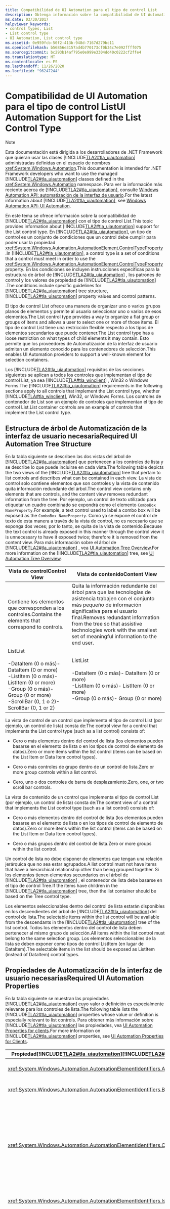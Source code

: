 ```yaml
---
title: Compatibilidad de UI Automation para el tipo de control List
description: Obtenga información sobre la compatibilidad de UI Automation para el tipo de control List. Obtenga información sobre la estructura de árbol necesaria, las propiedades, los patrones de control y los eventos.
ms.date: 03/30/2017
helpviewer_keywords:
- control types, List
- List control type
- UI Automation, List control type
ms.assetid: 0e959fcb-50f2-413b-948d-7167d279bc11
ms.openlocfilehash: b56856e3157ad4b770173cf0b34c7e092ffff075
ms.sourcegitcommit: bc293b14af795e0e999e3304dd40c0222cf2ffe4
ms.translationtype: MT
ms.contentlocale: es-ES
ms.lasthandoff: 11/26/2020
ms.locfileid: "96247244"
---
```

# <a name="ui-automation-support-for-the-list-control-type"></a><span data-ttu-id="f9b07-104">Compatibilidad de UI Automation para el tipo de control List</span><span class="sxs-lookup"><span data-stu-id="f9b07-104">UI Automation Support for the List Control Type</span></span>

> [!NOTE]
> <span data-ttu-id="f9b07-105">Esta documentación está dirigida a los desarrolladores de .NET Framework que quieran usar las clases [!INCLUDE[TLA2#tla_uiautomation](../../../includes/tla2sharptla-uiautomation-md.md)] administradas definidas en el espacio de nombres <xref:System.Windows.Automation>.</span><span class="sxs-lookup"><span data-stu-id="f9b07-105">This documentation is intended for .NET Framework developers who want to use the managed [!INCLUDE[TLA2#tla_uiautomation](../../../includes/tla2sharptla-uiautomation-md.md)] classes defined in the <xref:System.Windows.Automation> namespace.</span></span> <span data-ttu-id="f9b07-106">Para ver la información más reciente acerca de [!INCLUDE[TLA2#tla_uiautomation](../../../includes/tla2sharptla-uiautomation-md.md)], consulte [Windows Automation API: automatización de la interfaz de usuario](/windows/win32/winauto/entry-uiauto-win32).</span><span class="sxs-lookup"><span data-stu-id="f9b07-106">For the latest information about [!INCLUDE[TLA2#tla_uiautomation](../../../includes/tla2sharptla-uiautomation-md.md)], see [Windows Automation API: UI Automation](/windows/win32/winauto/entry-uiauto-win32).</span></span>  
  
 <span data-ttu-id="f9b07-107">En este tema se ofrece información sobre la compatibilidad de [!INCLUDE[TLA2#tla_uiautomation](../../../includes/tla2sharptla-uiautomation-md.md)] con el tipo de control List.</span><span class="sxs-lookup"><span data-stu-id="f9b07-107">This topic provides information about [!INCLUDE[TLA2#tla_uiautomation](../../../includes/tla2sharptla-uiautomation-md.md)] support for the List control type.</span></span> <span data-ttu-id="f9b07-108">En [!INCLUDE[TLA2#tla_uiautomation](../../../includes/tla2sharptla-uiautomation-md.md)], un tipo de control es un conjunto de condiciones que un control debe cumplir para poder usar la propiedad <xref:System.Windows.Automation.AutomationElement.ControlTypeProperty> .</span><span class="sxs-lookup"><span data-stu-id="f9b07-108">In [!INCLUDE[TLA2#tla_uiautomation](../../../includes/tla2sharptla-uiautomation-md.md)], a control type is a set of conditions that a control must meet in order to use the <xref:System.Windows.Automation.AutomationElement.ControlTypeProperty> property.</span></span> <span data-ttu-id="f9b07-109">En las condiciones se incluyen instrucciones específicas para la estructura de árbol de [!INCLUDE[TLA2#tla_uiautomation](../../../includes/tla2sharptla-uiautomation-md.md)] , los patrones de control y los valores de propiedad de [!INCLUDE[TLA2#tla_uiautomation](../../../includes/tla2sharptla-uiautomation-md.md)] .</span><span class="sxs-lookup"><span data-stu-id="f9b07-109">The conditions include specific guidelines for [!INCLUDE[TLA2#tla_uiautomation](../../../includes/tla2sharptla-uiautomation-md.md)] tree structure, [!INCLUDE[TLA2#tla_uiautomation](../../../includes/tla2sharptla-uiautomation-md.md)] property values and control patterns.</span></span>  
  
 <span data-ttu-id="f9b07-110">El tipo de control List ofrece una manera de organizar uno o varios grupos planos de elementos y permite al usuario seleccionar uno o varios de esos elementos.</span><span class="sxs-lookup"><span data-stu-id="f9b07-110">The List control type provides a way to organize a flat group or groups of items and allows a user to select one or more of those items.</span></span> <span data-ttu-id="f9b07-111">El tipo de control List tiene una restricción flexible respecto a los tipos de elementos secundarios que puede contener.</span><span class="sxs-lookup"><span data-stu-id="f9b07-111">The List control type has a loose restriction on what types of child elements it may contain.</span></span> <span data-ttu-id="f9b07-112">Esto permite que los proveedores de Automatización de la interfaz de usuario admitan un elemento conocido para los contenedores de selección.</span><span class="sxs-lookup"><span data-stu-id="f9b07-112">This enables UI Automation providers to support a well-known element for selection containers.</span></span>  
  
 <span data-ttu-id="f9b07-113">Los [!INCLUDE[TLA2#tla_uiautomation](../../../includes/tla2sharptla-uiautomation-md.md)] requisitos de las secciones siguientes se aplican a todos los controles que implementan el tipo de control List, ya sea [!INCLUDE[TLA#tla_winclient](../../../includes/tlasharptla-winclient-md.md)] , Win32 o Windows Forms.</span><span class="sxs-lookup"><span data-stu-id="f9b07-113">The [!INCLUDE[TLA2#tla_uiautomation](../../../includes/tla2sharptla-uiautomation-md.md)] requirements in the following sections apply to all controls that implement the List control type, whether [!INCLUDE[TLA#tla_winclient](../../../includes/tlasharptla-winclient-md.md)], Win32, or Windows Forms.</span></span> <span data-ttu-id="f9b07-114">Los controles de contenedor de List son un ejemplo de controles que implementan el tipo de control List.</span><span class="sxs-lookup"><span data-stu-id="f9b07-114">List container controls are an example of controls that implement the List control type.</span></span>  
  
<a name="Required_UI_Automation_Tree_Structure"></a>

## <a name="required-ui-automation-tree-structure"></a><span data-ttu-id="f9b07-115">Estructura de árbol de Automatización de la interfaz de usuario necesaria</span><span class="sxs-lookup"><span data-stu-id="f9b07-115">Required UI Automation Tree Structure</span></span>  

 <span data-ttu-id="f9b07-116">En la tabla siguiente se describen las dos vistas del árbol de [!INCLUDE[TLA2#tla_uiautomation](../../../includes/tla2sharptla-uiautomation-md.md)] que pertenecen a los controles de lista y se describe lo que puede incluirse en cada vista.</span><span class="sxs-lookup"><span data-stu-id="f9b07-116">The following table depicts the two views of the [!INCLUDE[TLA2#tla_uiautomation](../../../includes/tla2sharptla-uiautomation-md.md)] tree that pertain to list controls and describes what can be contained in each view.</span></span> <span data-ttu-id="f9b07-117">La vista de control solo contiene elementos que son controles y la vista de contenido quita información redundante del árbol.</span><span class="sxs-lookup"><span data-stu-id="f9b07-117">The control view contains only elements that are controls, and the content view removes redundant information from the tree.</span></span> <span data-ttu-id="f9b07-118">Por ejemplo, un control de texto utilizado para etiquetar un cuadro combinado se expondrá como el elemento `ComboBox NameProperty`.</span><span class="sxs-lookup"><span data-stu-id="f9b07-118">For example, a text control used to label a combo box will be exposed as the `ComboBox NameProperty`.</span></span> <span data-ttu-id="f9b07-119">Como ya se expone el control de texto de esta manera a través de la vista de control, no es necesario que se exponga dos veces; por lo tanto, se quita de la vista de contenido.</span><span class="sxs-lookup"><span data-stu-id="f9b07-119">Because the text control is already exposed in this manner through the control view it is unnecessary to have it exposed twice; therefore it is removed from the content view.</span></span> <span data-ttu-id="f9b07-120">Para más información sobre el árbol de [!INCLUDE[TLA2#tla_uiautomation](../../../includes/tla2sharptla-uiautomation-md.md)] , vea [UI Automation Tree Overview](ui-automation-tree-overview.md).</span><span class="sxs-lookup"><span data-stu-id="f9b07-120">For more information on the [!INCLUDE[TLA2#tla_uiautomation](../../../includes/tla2sharptla-uiautomation-md.md)] tree, see [UI Automation Tree Overview](ui-automation-tree-overview.md).</span></span>  
  
|<span data-ttu-id="f9b07-121">Vista de control</span><span class="sxs-lookup"><span data-stu-id="f9b07-121">Control View</span></span>|<span data-ttu-id="f9b07-122">Vista de contenido</span><span class="sxs-lookup"><span data-stu-id="f9b07-122">Content View</span></span>|  
|------------------|------------------|  
|<span data-ttu-id="f9b07-123">Contiene los elementos que corresponden a los controles.</span><span class="sxs-lookup"><span data-stu-id="f9b07-123">Contains the elements that correspond to controls.</span></span>|<span data-ttu-id="f9b07-124">Quita la información redundante del árbol para que las tecnologías de asistencia trabajen con el conjunto más pequeño de información significativa para el usuario final.</span><span class="sxs-lookup"><span data-stu-id="f9b07-124">Removes redundant information from the tree so that assistive technologies work with the smallest set of meaningful information to the end user.</span></span>|  
|<span data-ttu-id="f9b07-125">List</span><span class="sxs-lookup"><span data-stu-id="f9b07-125">List</span></span><br /><br /> <span data-ttu-id="f9b07-126">-DataItem (0 o más)</span><span class="sxs-lookup"><span data-stu-id="f9b07-126">-   DataItem (0 or more)</span></span><br /><span data-ttu-id="f9b07-127">-ListItem (0 o más)</span><span class="sxs-lookup"><span data-stu-id="f9b07-127">-   ListItem (0 or more)</span></span><br /><span data-ttu-id="f9b07-128">-Group (0 o más)</span><span class="sxs-lookup"><span data-stu-id="f9b07-128">-   Group (0 or more)</span></span><br /><span data-ttu-id="f9b07-129">-ScrollBar (0, 1 o 2)</span><span class="sxs-lookup"><span data-stu-id="f9b07-129">-   ScrollBar (0, 1 or 2)</span></span>|<span data-ttu-id="f9b07-130">List</span><span class="sxs-lookup"><span data-stu-id="f9b07-130">List</span></span><br /><br /> <span data-ttu-id="f9b07-131">-DataItem (0 o más)</span><span class="sxs-lookup"><span data-stu-id="f9b07-131">-   DataItem (0 or more)</span></span><br /><span data-ttu-id="f9b07-132">-ListItem (0 o más)</span><span class="sxs-lookup"><span data-stu-id="f9b07-132">-   ListItem (0 or more)</span></span><br /><span data-ttu-id="f9b07-133">-Group (0 o más)</span><span class="sxs-lookup"><span data-stu-id="f9b07-133">-   Group (0 or more)</span></span>|  
  
 <span data-ttu-id="f9b07-134">La vista de control de un control que implementa el tipo de control List (por ejemplo, un control de lista) consta de:</span><span class="sxs-lookup"><span data-stu-id="f9b07-134">The control view for a control that implements the List control type (such as a list control) consists of:</span></span>  
  
- <span data-ttu-id="f9b07-135">Cero o más elementos dentro del control de lista (los elementos pueden basarse en el elemento de lista o en los tipos de control de elemento de datos).</span><span class="sxs-lookup"><span data-stu-id="f9b07-135">Zero or more items within the list control (items can be based on the List Item or Data Item control types).</span></span>
  
- <span data-ttu-id="f9b07-136">Cero o más controles de grupo dentro de un control de lista.</span><span class="sxs-lookup"><span data-stu-id="f9b07-136">Zero or more group controls within a list control.</span></span>
  
- <span data-ttu-id="f9b07-137">Cero, uno o dos controles de barra de desplazamiento.</span><span class="sxs-lookup"><span data-stu-id="f9b07-137">Zero, one, or two scroll bar controls.</span></span>
  
<span data-ttu-id="f9b07-138">La vista de contenido de un control que implementa el tipo de control List (por ejemplo, un control de lista) consta de:</span><span class="sxs-lookup"><span data-stu-id="f9b07-138">The content view of a control that implements the List control type (such as a list control) consists of:</span></span>  
  
- <span data-ttu-id="f9b07-139">Cero o más elementos dentro del control de lista (los elementos pueden basarse en el elemento de lista o en los tipos de control de elemento de datos).</span><span class="sxs-lookup"><span data-stu-id="f9b07-139">Zero or more items within the list control (items can be based on the List Item or Data Item control types).</span></span>
  
- <span data-ttu-id="f9b07-140">Cero o más grupos dentro del control de lista.</span><span class="sxs-lookup"><span data-stu-id="f9b07-140">Zero or more groups within the list control.</span></span>

<span data-ttu-id="f9b07-141">Un control de lista no debe disponer de elementos que tengan una relación jerárquica que no sea estar agrupados.</span><span class="sxs-lookup"><span data-stu-id="f9b07-141">A list control must not have items that have a hierarchical relationship other than being grouped together.</span></span> <span data-ttu-id="f9b07-142">Si los elementos tienen elementos secundarios en el árbol de [!INCLUDE[TLA2#tla_uiautomation](../../../includes/tla2sharptla-uiautomation-md.md)] , el contenedor de lista debe basarse en el tipo de control Tree.</span><span class="sxs-lookup"><span data-stu-id="f9b07-142">If the items have children in the [!INCLUDE[TLA2#tla_uiautomation](../../../includes/tla2sharptla-uiautomation-md.md)] tree, then the list container should be based on the Tree control type.</span></span>  
  
 <span data-ttu-id="f9b07-143">Los elementos seleccionables dentro del control de lista estarán disponibles en los descendientes del árbol de [!INCLUDE[TLA2#tla_uiautomation](../../../includes/tla2sharptla-uiautomation-md.md)] del control de lista.</span><span class="sxs-lookup"><span data-stu-id="f9b07-143">The selectable items within the list control will be available from the descendants in the [!INCLUDE[TLA2#tla_uiautomation](../../../includes/tla2sharptla-uiautomation-md.md)] tree of the list control.</span></span> <span data-ttu-id="f9b07-144">Todos los elementos dentro del control de lista deben pertenecer al mismo grupo de selección.</span><span class="sxs-lookup"><span data-stu-id="f9b07-144">All items within the list control must belong to the same selection group.</span></span> <span data-ttu-id="f9b07-145">Los elementos seleccionables de la lista se deben exponer como tipos de control ListItem (en lugar de DataItem).</span><span class="sxs-lookup"><span data-stu-id="f9b07-145">The selectable items in the list should be exposed as ListItem (instead of DataItem) control types.</span></span>  
  
<a name="Required_UI_Automation_Properties"></a>

## <a name="required-ui-automation-properties"></a><span data-ttu-id="f9b07-146">Propiedades de Automatización de la interfaz de usuario necesarias</span><span class="sxs-lookup"><span data-stu-id="f9b07-146">Required UI Automation Properties</span></span>  

 <span data-ttu-id="f9b07-147">En la tabla siguiente se muestran las propiedades [!INCLUDE[TLA2#tla_uiautomation](../../../includes/tla2sharptla-uiautomation-md.md)] cuyo valor o definición es especialmente relevante para los controles de lista.</span><span class="sxs-lookup"><span data-stu-id="f9b07-147">The following table lists the [!INCLUDE[TLA2#tla_uiautomation](../../../includes/tla2sharptla-uiautomation-md.md)] properties whose value or definition is especially relevant to list controls.</span></span> <span data-ttu-id="f9b07-148">Para obtener más información sobre [!INCLUDE[TLA2#tla_uiautomation](../../../includes/tla2sharptla-uiautomation-md.md)] las propiedades, vea [UI Automation Properties for clients](ui-automation-properties-for-clients.md).</span><span class="sxs-lookup"><span data-stu-id="f9b07-148">For more information on [!INCLUDE[TLA2#tla_uiautomation](../../../includes/tla2sharptla-uiautomation-md.md)] properties, see [UI Automation Properties for Clients](ui-automation-properties-for-clients.md).</span></span>  
  
|<span data-ttu-id="f9b07-149">Propiedad[!INCLUDE[TLA2#tla_uiautomation](../../../includes/tla2sharptla-uiautomation-md.md)]</span><span class="sxs-lookup"><span data-stu-id="f9b07-149">[!INCLUDE[TLA2#tla_uiautomation](../../../includes/tla2sharptla-uiautomation-md.md)] Property</span></span>|<span data-ttu-id="f9b07-150">Valor</span><span class="sxs-lookup"><span data-stu-id="f9b07-150">Value</span></span>|<span data-ttu-id="f9b07-151">Notas</span><span class="sxs-lookup"><span data-stu-id="f9b07-151">Notes</span></span>|  
|------------------------------------------------------------------------------------|-----------|-----------|  
|<xref:System.Windows.Automation.AutomationElementIdentifiers.AutomationIdProperty>|<span data-ttu-id="f9b07-152">Vea las notas.</span><span class="sxs-lookup"><span data-stu-id="f9b07-152">See notes.</span></span>|<span data-ttu-id="f9b07-153">El valor de esta propiedad debe ser único en todos los controles de una aplicación.</span><span class="sxs-lookup"><span data-stu-id="f9b07-153">The value of this property needs to be unique across all controls in an application.</span></span>|  
|<xref:System.Windows.Automation.AutomationElementIdentifiers.BoundingRectangleProperty>|<span data-ttu-id="f9b07-154">Vea las notas.</span><span class="sxs-lookup"><span data-stu-id="f9b07-154">See notes.</span></span>|<span data-ttu-id="f9b07-155">El rectángulo exterior que contiene el control completo.</span><span class="sxs-lookup"><span data-stu-id="f9b07-155">The outermost rectangle that contains the whole control.</span></span>|  
|<xref:System.Windows.Automation.AutomationElementIdentifiers.ClickablePointProperty>|<span data-ttu-id="f9b07-156">Vea las notas.</span><span class="sxs-lookup"><span data-stu-id="f9b07-156">See notes.</span></span>|<span data-ttu-id="f9b07-157">Si el control de lista tiene un punto interactivo (un punto en el que puede hacer clic para que la lista reciba el foco), dicho punto se debe exponer a través de esta propiedad.</span><span class="sxs-lookup"><span data-stu-id="f9b07-157">If the list control has a clickable point (a point that can be clicked to cause the list to take focus), then that point must be exposed through this property.</span></span><br /><br /> <span data-ttu-id="f9b07-158">Si el valor de la `IsOffScreen` propiedad es true, se producirá la <xref:System.Windows.Automation.NoClickablePointException> excepción.</span><span class="sxs-lookup"><span data-stu-id="f9b07-158">If the value of the `IsOffScreen` property is true, then the <xref:System.Windows.Automation.NoClickablePointException> will be raised.</span></span>|  
|<xref:System.Windows.Automation.AutomationElementIdentifiers.IsKeyboardFocusableProperty>|<span data-ttu-id="f9b07-159">Vea las notas.</span><span class="sxs-lookup"><span data-stu-id="f9b07-159">See notes.</span></span>|<span data-ttu-id="f9b07-160">Si el control puede recibir el foco del teclado, debe admitir esta propiedad.</span><span class="sxs-lookup"><span data-stu-id="f9b07-160">If the control can receive keyboard focus, it must support this property.</span></span>|  
|<xref:System.Windows.Automation.AutomationElementIdentifiers.NameProperty>|<span data-ttu-id="f9b07-161">Vea las notas.</span><span class="sxs-lookup"><span data-stu-id="f9b07-161">See notes.</span></span>|<span data-ttu-id="f9b07-162">El valor de propiedad Name de un control de lista debe indicar la categoría de opciones de la que se solicita que el usuario seleccione.</span><span class="sxs-lookup"><span data-stu-id="f9b07-162">The value of a list control's Name property should convey the category of options that the user is being asked to select from.</span></span> <span data-ttu-id="f9b07-163">Esta propiedad suele recibir su nombre de una etiqueta de texto estático.</span><span class="sxs-lookup"><span data-stu-id="f9b07-163">This property typically gets its name from a static text label.</span></span> <span data-ttu-id="f9b07-164">Si no hay ninguna etiqueta de texto estático, el desarrollador de aplicaciones debe exponer un valor para la propiedad Name.</span><span class="sxs-lookup"><span data-stu-id="f9b07-164">If there is not a static text label the application developer must expose a value for the Name property.</span></span><br /><br /> <span data-ttu-id="f9b07-165">La única vez que esta propiedad no es necesaria para los controles de lista es si el control se utiliza dentro del subárbol de otro control.</span><span class="sxs-lookup"><span data-stu-id="f9b07-165">The only time this property is not required for list controls is if the control is used within the subtree of another control.</span></span>|  
|<xref:System.Windows.Automation.AutomationElementIdentifiers.LabeledByProperty>|<span data-ttu-id="f9b07-166">Vea las notas.</span><span class="sxs-lookup"><span data-stu-id="f9b07-166">See notes.</span></span>|<span data-ttu-id="f9b07-167">Si hay una etiqueta de texto estático, esta propiedad debe exponer una referencia a ese control.</span><span class="sxs-lookup"><span data-stu-id="f9b07-167">If there is a static text label then this property must expose a reference to that control.</span></span>|  
|<xref:System.Windows.Automation.AutomationElementIdentifiers.ControlTypeProperty>|<span data-ttu-id="f9b07-168">List</span><span class="sxs-lookup"><span data-stu-id="f9b07-168">List</span></span>|<span data-ttu-id="f9b07-169">Este valor es el mismo para todos los marcos de trabajo de la interfaz de usuario.</span><span class="sxs-lookup"><span data-stu-id="f9b07-169">This value is the same for all UI frameworks.</span></span>|  
|<xref:System.Windows.Automation.AutomationElementIdentifiers.LocalizedControlTypeProperty>|<span data-ttu-id="f9b07-170">"lista"</span><span class="sxs-lookup"><span data-stu-id="f9b07-170">"list"</span></span>|<span data-ttu-id="f9b07-171">Cadena localizada que corresponde al tipo de control List.</span><span class="sxs-lookup"><span data-stu-id="f9b07-171">Localized string corresponding to the List control type.</span></span>|  
|<xref:System.Windows.Automation.AutomationElementIdentifiers.IsContentElementProperty>|<span data-ttu-id="f9b07-172">True</span><span class="sxs-lookup"><span data-stu-id="f9b07-172">True</span></span>|<span data-ttu-id="f9b07-173">El control de lista siempre se incluye en la vista de contenido del árbol [!INCLUDE[TLA2#tla_uiautomation](../../../includes/tla2sharptla-uiautomation-md.md)] .</span><span class="sxs-lookup"><span data-stu-id="f9b07-173">The list control is always included in the content view of the [!INCLUDE[TLA2#tla_uiautomation](../../../includes/tla2sharptla-uiautomation-md.md)] tree.</span></span>|  
|<xref:System.Windows.Automation.AutomationElementIdentifiers.IsControlElementProperty>|<span data-ttu-id="f9b07-174">True</span><span class="sxs-lookup"><span data-stu-id="f9b07-174">True</span></span>|<span data-ttu-id="f9b07-175">El control de lista siempre se incluye en la vista de control del árbol de [!INCLUDE[TLA2#tla_uiautomation](../../../includes/tla2sharptla-uiautomation-md.md)] .</span><span class="sxs-lookup"><span data-stu-id="f9b07-175">The list control is always included in the control view of the [!INCLUDE[TLA2#tla_uiautomation](../../../includes/tla2sharptla-uiautomation-md.md)] tree.</span></span>|  
|<xref:System.Windows.Automation.AutomationElementIdentifiers.IsKeyboardFocusableProperty>|<span data-ttu-id="f9b07-176">True</span><span class="sxs-lookup"><span data-stu-id="f9b07-176">True</span></span>|<span data-ttu-id="f9b07-177">Si el contenedor puede aceptar la entrada de teclado, este valor de propiedad debe ser verdadero.</span><span class="sxs-lookup"><span data-stu-id="f9b07-177">If the container can accept keyboard input then this property value should be true.</span></span>|  
|<xref:System.Windows.Automation.AutomationElementIdentifiers.HelpTextProperty>|<span data-ttu-id="f9b07-178">Vea las notas.</span><span class="sxs-lookup"><span data-stu-id="f9b07-178">See notes.</span></span>|<span data-ttu-id="f9b07-179">El texto de ayuda para los controles de lista debe explicar por qué se solicita al usuario que realice una selección de una lista de opciones.</span><span class="sxs-lookup"><span data-stu-id="f9b07-179">The Help text for list controls should explain why the user is being asked to make a choice from a list of options.</span></span> <span data-ttu-id="f9b07-180">Por ejemplo, "Seleccione un elemento de esta lista para establecer la resolución de pantalla del monitor".</span><span class="sxs-lookup"><span data-stu-id="f9b07-180">For example, "Selection an item from this list will set the display resolution for your monitor."</span></span>|  
  
<a name="Required_UI_Automation_Control_Patterns"></a>

## <a name="required-ui-automation-control-patterns-and-properties"></a><span data-ttu-id="f9b07-181">Propiedades y patrones de control de Automatización de la interfaz de usuario necesarios</span><span class="sxs-lookup"><span data-stu-id="f9b07-181">Required UI Automation Control Patterns and Properties</span></span>  

 <span data-ttu-id="f9b07-182">En la tabla siguiente se muestran los patrones de control [!INCLUDE[TLA2#tla_uiautomation](../../../includes/tla2sharptla-uiautomation-md.md)] que deben admitir los controles de lista.</span><span class="sxs-lookup"><span data-stu-id="f9b07-182">The following table lists the [!INCLUDE[TLA2#tla_uiautomation](../../../includes/tla2sharptla-uiautomation-md.md)] control patterns required to be supported by list controls.</span></span> <span data-ttu-id="f9b07-183">Para más información sobre los patrones de control, vea [UI Automation Control Patterns Overview](ui-automation-control-patterns-overview.md).</span><span class="sxs-lookup"><span data-stu-id="f9b07-183">For more information on control patterns, see [UI Automation Control Patterns Overview](ui-automation-control-patterns-overview.md).</span></span>  
  
|<span data-ttu-id="f9b07-184">Patrón de control/Propiedad de patrón</span><span class="sxs-lookup"><span data-stu-id="f9b07-184">Control Pattern/Pattern Property</span></span>|<span data-ttu-id="f9b07-185">Soporte técnico/valor</span><span class="sxs-lookup"><span data-stu-id="f9b07-185">Support/Value</span></span>|<span data-ttu-id="f9b07-186">Notas</span><span class="sxs-lookup"><span data-stu-id="f9b07-186">Notes</span></span>|  
|---------------------------------------|--------------------|-----------|  
|<xref:System.Windows.Automation.Provider.ISelectionProvider>|<span data-ttu-id="f9b07-187">Obligatorio</span><span class="sxs-lookup"><span data-stu-id="f9b07-187">Required</span></span>|<span data-ttu-id="f9b07-188">Todos los controles que admiten el tipo de control List deben implementar `ISelectionProvider` cuando se mantiene el estado de la selección entre los elementos contenidos en el control.</span><span class="sxs-lookup"><span data-stu-id="f9b07-188">All controls that support the List control type must implement `ISelectionProvider` when a selection state is maintained between the items contained in the control.</span></span> <span data-ttu-id="f9b07-189">Si los elementos dentro del contenedor no son seleccionables, debe utilizarse el tipo de control Group.</span><span class="sxs-lookup"><span data-stu-id="f9b07-189">If the items within the container are not selectable, the Group control type must be used.</span></span>|  
|<xref:System.Windows.Automation.Provider.ISelectionProvider.IsSelectionRequired%2A>|<span data-ttu-id="f9b07-190">Depende</span><span class="sxs-lookup"><span data-stu-id="f9b07-190">Depends</span></span>|<span data-ttu-id="f9b07-191">Los controles List no siempre requieren que se seleccione un elemento.</span><span class="sxs-lookup"><span data-stu-id="f9b07-191">List controls do not always require that an item be selected.</span></span>|  
|<xref:System.Windows.Automation.Provider.ISelectionProvider.CanSelectMultiple%2A>|<span data-ttu-id="f9b07-192">Depende</span><span class="sxs-lookup"><span data-stu-id="f9b07-192">Depends</span></span>|<span data-ttu-id="f9b07-193">Los controles List pueden ser contenedores de selección única o múltiple.</span><span class="sxs-lookup"><span data-stu-id="f9b07-193">List controls can be single or multiple-selection containers.</span></span>|  
|<xref:System.Windows.Automation.Provider.IScrollProvider>|<span data-ttu-id="f9b07-194">Depende</span><span class="sxs-lookup"><span data-stu-id="f9b07-194">Depends</span></span>|<span data-ttu-id="f9b07-195">Implemente este patrón de control si el desplazamiento entre los elementos del contenedor es posible.</span><span class="sxs-lookup"><span data-stu-id="f9b07-195">Implement this control pattern if items in the container are scrollable.</span></span>|  
|<xref:System.Windows.Automation.Provider.IGridProvider>|<span data-ttu-id="f9b07-196">Depende</span><span class="sxs-lookup"><span data-stu-id="f9b07-196">Depends</span></span>|<span data-ttu-id="f9b07-197">Implemente este patrón si la navegación en cuadrícula debe estar disponible de elemento en elemento.</span><span class="sxs-lookup"><span data-stu-id="f9b07-197">Implement this pattern when grid navigation needs to be available on an item by item basis.</span></span>|  
|<xref:System.Windows.Automation.Provider.IMultipleViewProvider>|<span data-ttu-id="f9b07-198">Depende</span><span class="sxs-lookup"><span data-stu-id="f9b07-198">Depends</span></span>|<span data-ttu-id="f9b07-199">Implemente este patrón de control si el control puede admitir varias vistas de los elementos del contenedor.</span><span class="sxs-lookup"><span data-stu-id="f9b07-199">Implement this control pattern if the control can support multiple views of the items in the container.</span></span>|  
|<xref:System.Windows.Automation.Provider.ITableProvider>|<span data-ttu-id="f9b07-200">Nunca</span><span class="sxs-lookup"><span data-stu-id="f9b07-200">Never</span></span>|<span data-ttu-id="f9b07-201">`ITableProvider` nunca se admite para el tipo de control List.</span><span class="sxs-lookup"><span data-stu-id="f9b07-201">`ITableProvider` is never supported for the List control type.</span></span> <span data-ttu-id="f9b07-202">Si el control debe admitir este patrón de control, el control debe basarse en el tipo de control Data Grid.</span><span class="sxs-lookup"><span data-stu-id="f9b07-202">If the control should support this control pattern, then the control should be based on the Data Grid control type.</span></span>|  
  
<a name="Required_UI_Automation_Events"></a>

## <a name="required-ui-automation-events"></a><span data-ttu-id="f9b07-203">Eventos de Automatización de la interfaz de usuario necesarios</span><span class="sxs-lookup"><span data-stu-id="f9b07-203">Required UI Automation Events</span></span>  

 <span data-ttu-id="f9b07-204">En la tabla siguiente se muestran los eventos de [!INCLUDE[TLA2#tla_uiautomation](../../../includes/tla2sharptla-uiautomation-md.md)] que todos los controles de edición deben admitir.</span><span class="sxs-lookup"><span data-stu-id="f9b07-204">The following table lists the [!INCLUDE[TLA2#tla_uiautomation](../../../includes/tla2sharptla-uiautomation-md.md)] events required to be supported by all list controls.</span></span> <span data-ttu-id="f9b07-205">Para más información sobre los eventos, vea [UI Automation Events Overview](ui-automation-events-overview.md).</span><span class="sxs-lookup"><span data-stu-id="f9b07-205">For more information on events, see [UI Automation Events Overview](ui-automation-events-overview.md).</span></span>  
  
|<span data-ttu-id="f9b07-206">o[!INCLUDE[TLA2#tla_uiautomation](../../../includes/tla2sharptla-uiautomation-md.md)]</span><span class="sxs-lookup"><span data-stu-id="f9b07-206">[!INCLUDE[TLA2#tla_uiautomation](../../../includes/tla2sharptla-uiautomation-md.md)] Event</span></span>|<span data-ttu-id="f9b07-207">Soporte técnico/valor</span><span class="sxs-lookup"><span data-stu-id="f9b07-207">Support/Value</span></span>|<span data-ttu-id="f9b07-208">Notas</span><span class="sxs-lookup"><span data-stu-id="f9b07-208">Notes</span></span>|  
|---------------------------------------------------------------------------------|--------------------|-----------|  
|<xref:System.Windows.Automation.SelectionPatternIdentifiers.InvalidatedEvent>|<span data-ttu-id="f9b07-209">Depende</span><span class="sxs-lookup"><span data-stu-id="f9b07-209">Depends</span></span>|<span data-ttu-id="f9b07-210">None</span><span class="sxs-lookup"><span data-stu-id="f9b07-210">None</span></span>|  
|<xref:System.Windows.Automation.AutomationElementIdentifiers.LayoutInvalidatedEvent>|<span data-ttu-id="f9b07-211">Depende</span><span class="sxs-lookup"><span data-stu-id="f9b07-211">Depends</span></span>|<span data-ttu-id="f9b07-212">None</span><span class="sxs-lookup"><span data-stu-id="f9b07-212">None</span></span>|  
|<span data-ttu-id="f9b07-213">Evento cambiado por propiedad<xref:System.Windows.Automation.AutomationElementIdentifiers.BoundingRectangleProperty> .</span><span class="sxs-lookup"><span data-stu-id="f9b07-213"><xref:System.Windows.Automation.AutomationElementIdentifiers.BoundingRectangleProperty> property-changed event.</span></span>|<span data-ttu-id="f9b07-214">Requerido</span><span class="sxs-lookup"><span data-stu-id="f9b07-214">Required</span></span>|<span data-ttu-id="f9b07-215">None</span><span class="sxs-lookup"><span data-stu-id="f9b07-215">None</span></span>|  
|<span data-ttu-id="f9b07-216">Evento cambiado por propiedad<xref:System.Windows.Automation.AutomationElementIdentifiers.IsOffscreenProperty> .</span><span class="sxs-lookup"><span data-stu-id="f9b07-216"><xref:System.Windows.Automation.AutomationElementIdentifiers.IsOffscreenProperty> property-changed event.</span></span>|<span data-ttu-id="f9b07-217">Requerido</span><span class="sxs-lookup"><span data-stu-id="f9b07-217">Required</span></span>|<span data-ttu-id="f9b07-218">None</span><span class="sxs-lookup"><span data-stu-id="f9b07-218">None</span></span>|  
|<span data-ttu-id="f9b07-219">Evento cambiado por propiedad<xref:System.Windows.Automation.AutomationElementIdentifiers.IsEnabledProperty> .</span><span class="sxs-lookup"><span data-stu-id="f9b07-219"><xref:System.Windows.Automation.AutomationElementIdentifiers.IsEnabledProperty> property-changed event.</span></span>|<span data-ttu-id="f9b07-220">Requerido</span><span class="sxs-lookup"><span data-stu-id="f9b07-220">Required</span></span>|<span data-ttu-id="f9b07-221">None</span><span class="sxs-lookup"><span data-stu-id="f9b07-221">None</span></span>|  
|<span data-ttu-id="f9b07-222">Evento cambiado por propiedad<xref:System.Windows.Automation.MultipleViewPatternIdentifiers.CurrentViewProperty> .</span><span class="sxs-lookup"><span data-stu-id="f9b07-222"><xref:System.Windows.Automation.MultipleViewPatternIdentifiers.CurrentViewProperty> property-changed event.</span></span>|<span data-ttu-id="f9b07-223">Depende</span><span class="sxs-lookup"><span data-stu-id="f9b07-223">Depends</span></span>|<span data-ttu-id="f9b07-224">None</span><span class="sxs-lookup"><span data-stu-id="f9b07-224">None</span></span>|  
|<span data-ttu-id="f9b07-225">Evento cambiado por propiedad<xref:System.Windows.Automation.ScrollPatternIdentifiers.HorizontallyScrollableProperty> .</span><span class="sxs-lookup"><span data-stu-id="f9b07-225"><xref:System.Windows.Automation.ScrollPatternIdentifiers.HorizontallyScrollableProperty> property-changed event.</span></span>|<span data-ttu-id="f9b07-226">Depende</span><span class="sxs-lookup"><span data-stu-id="f9b07-226">Depends</span></span>|<span data-ttu-id="f9b07-227">None</span><span class="sxs-lookup"><span data-stu-id="f9b07-227">None</span></span>|  
|<span data-ttu-id="f9b07-228">Evento cambiado por propiedad<xref:System.Windows.Automation.ScrollPatternIdentifiers.HorizontalScrollPercentProperty> .</span><span class="sxs-lookup"><span data-stu-id="f9b07-228"><xref:System.Windows.Automation.ScrollPatternIdentifiers.HorizontalScrollPercentProperty> property-changed event.</span></span>|<span data-ttu-id="f9b07-229">Depende</span><span class="sxs-lookup"><span data-stu-id="f9b07-229">Depends</span></span>|<span data-ttu-id="f9b07-230">None</span><span class="sxs-lookup"><span data-stu-id="f9b07-230">None</span></span>|  
|<span data-ttu-id="f9b07-231">Evento cambiado por propiedad<xref:System.Windows.Automation.ScrollPatternIdentifiers.HorizontalViewSizeProperty> .</span><span class="sxs-lookup"><span data-stu-id="f9b07-231"><xref:System.Windows.Automation.ScrollPatternIdentifiers.HorizontalViewSizeProperty> property-changed event.</span></span>|<span data-ttu-id="f9b07-232">Depende</span><span class="sxs-lookup"><span data-stu-id="f9b07-232">Depends</span></span>|<span data-ttu-id="f9b07-233">None</span><span class="sxs-lookup"><span data-stu-id="f9b07-233">None</span></span>|  
|<span data-ttu-id="f9b07-234">Evento cambiado por propiedad<xref:System.Windows.Automation.ScrollPatternIdentifiers.VerticalScrollPercentProperty> .</span><span class="sxs-lookup"><span data-stu-id="f9b07-234"><xref:System.Windows.Automation.ScrollPatternIdentifiers.VerticalScrollPercentProperty> property-changed event.</span></span>|<span data-ttu-id="f9b07-235">Depende</span><span class="sxs-lookup"><span data-stu-id="f9b07-235">Depends</span></span>|<span data-ttu-id="f9b07-236">None</span><span class="sxs-lookup"><span data-stu-id="f9b07-236">None</span></span>|  
|<span data-ttu-id="f9b07-237">Evento cambiado por propiedad<xref:System.Windows.Automation.ScrollPatternIdentifiers.VerticallyScrollableProperty> .</span><span class="sxs-lookup"><span data-stu-id="f9b07-237"><xref:System.Windows.Automation.ScrollPatternIdentifiers.VerticallyScrollableProperty> property-changed event.</span></span>|<span data-ttu-id="f9b07-238">Depende</span><span class="sxs-lookup"><span data-stu-id="f9b07-238">Depends</span></span>|<span data-ttu-id="f9b07-239">None</span><span class="sxs-lookup"><span data-stu-id="f9b07-239">None</span></span>|  
|<span data-ttu-id="f9b07-240">Evento cambiado por propiedad<xref:System.Windows.Automation.ScrollPatternIdentifiers.VerticalViewSizeProperty> .</span><span class="sxs-lookup"><span data-stu-id="f9b07-240"><xref:System.Windows.Automation.ScrollPatternIdentifiers.VerticalViewSizeProperty> property-changed event.</span></span>|<span data-ttu-id="f9b07-241">Depende</span><span class="sxs-lookup"><span data-stu-id="f9b07-241">Depends</span></span>|<span data-ttu-id="f9b07-242">None</span><span class="sxs-lookup"><span data-stu-id="f9b07-242">None</span></span>|  
|<xref:System.Windows.Automation.AutomationElementIdentifiers.AutomationFocusChangedEvent>|<span data-ttu-id="f9b07-243">Obligatorio</span><span class="sxs-lookup"><span data-stu-id="f9b07-243">Required</span></span>|<span data-ttu-id="f9b07-244">None</span><span class="sxs-lookup"><span data-stu-id="f9b07-244">None</span></span>|  
|<xref:System.Windows.Automation.AutomationElementIdentifiers.StructureChangedEvent>|<span data-ttu-id="f9b07-245">Obligatorio</span><span class="sxs-lookup"><span data-stu-id="f9b07-245">Required</span></span>|<span data-ttu-id="f9b07-246">None</span><span class="sxs-lookup"><span data-stu-id="f9b07-246">None</span></span>|  
  
## <a name="see-also"></a><span data-ttu-id="f9b07-247">Vea también</span><span class="sxs-lookup"><span data-stu-id="f9b07-247">See also</span></span>

- <xref:System.Windows.Automation.ControlType.List>
- [<span data-ttu-id="f9b07-248">Información general sobre tipos de control de UI Automation</span><span class="sxs-lookup"><span data-stu-id="f9b07-248">UI Automation Control Types Overview</span></span>](ui-automation-control-types-overview.md)
- [<span data-ttu-id="f9b07-249">Información general sobre UI Automation</span><span class="sxs-lookup"><span data-stu-id="f9b07-249">UI Automation Overview</span></span>](ui-automation-overview.md)
